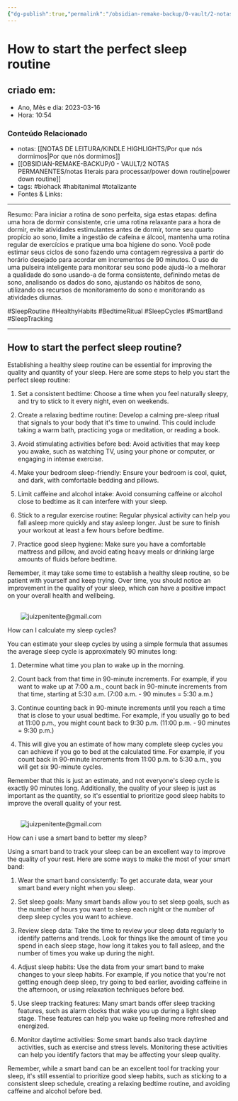 ```yaml
---
{"dg-publish":true,"permalink":"/obsidian-remake-backup/0-vault/2-notas-permanentes/how-to-start-the-perfect-sleep-routine/","title":"How to start the perfect sleep routine","tags":["biohack","habitanimal","totalizante","SleepRoutine","HealthyHabits","BedtimeRitual","SleepCycles","SmartBand","SleepTracking"],"dgHomeLink":true,"dgShowLocalGraph":true,"dgShowFileTree":true,"dgEnableSearch":true,"noteIcon":""}
---
```



# How to start the perfect sleep routine

## criado em: 

- Ano, Mês e dia: 2023-03-16
- Hora: 10:54

### Conteúdo Relacionado

- notas: [[NOTAS DE LEITURA/KINDLE HIGHLIGHTS/Por que nós dormimos\|Por que nós dormimos]]
- [[OBSIDIAN-REMAKE-BACKUP/0 - VAULT/2 NOTAS PERMANENTES/notas literais para processar/power down routine\|power down routine]]
- tags: #biohack #habitanimal #totalizante 
- Fontes & Links: 
---

Resumo:
Para iniciar a rotina de sono perfeita, siga estas etapas: defina uma hora de dormir consistente, crie uma rotina relaxante para a hora de dormir, evite atividades estimulantes antes de dormir, torne seu quarto propício ao sono, limite a ingestão de cafeína e álcool, mantenha uma rotina regular de exercícios e pratique uma boa higiene do sono. Você pode estimar seus ciclos de sono fazendo uma contagem regressiva a partir do horário desejado para acordar em incrementos de 90 minutos. O uso de uma pulseira inteligente para monitorar seu sono pode ajudá-lo a melhorar a qualidade do sono usando-a de forma consistente, definindo metas de sono, analisando os dados do sono, ajustando os hábitos de sono, utilizando os recursos de monitoramento do sono e monitorando as atividades diurnas.

#SleepRoutine #HealthyHabits #BedtimeRitual #SleepCycles #SmartBand #SleepTracking

---

## How to start the perfect sleep routine?

Establishing a healthy sleep routine can be essential for improving the quality and quantity of your sleep. Here are some steps to help you start the perfect sleep routine:

1. Set a consistent bedtime: Choose a time when you feel naturally sleepy, and try to stick to it every night, even on weekends.
    
2. Create a relaxing bedtime routine: Develop a calming pre-sleep ritual that signals to your body that it's time to unwind. This could include taking a warm bath, practicing yoga or meditation, or reading a book.
    
3. Avoid stimulating activities before bed: Avoid activities that may keep you awake, such as watching TV, using your phone or computer, or engaging in intense exercise.
    
4. Make your bedroom sleep-friendly: Ensure your bedroom is cool, quiet, and dark, with comfortable bedding and pillows.
    
5. Limit caffeine and alcohol intake: Avoid consuming caffeine or alcohol close to bedtime as it can interfere with your sleep.
    
6. Stick to a regular exercise routine: Regular physical activity can help you fall asleep more quickly and stay asleep longer. Just be sure to finish your workout at least a few hours before bedtime.
    
7. Practice good sleep hygiene: Make sure you have a comfortable mattress and pillow, and avoid eating heavy meals or drinking large amounts of fluids before bedtime.

Remember, it may take some time to establish a healthy sleep routine, so be patient with yourself and keep trying. Over time, you should notice an improvement in the quality of your sleep, which can have a positive impact on your overall health and wellbeing.

![](data:image/svg+xml,%3csvg%20xmlns=%27http://www.w3.org/2000/svg%27%20version=%271.1%27%20width=%2730%27%20height=%2730%27/%3e)![juizpenitente@gmail.com](https://chat.openai.com/_next/image?url=https%3A%2F%2Fs.gravatar.com%2Favatar%2F63e2e9858ac855eb9c725654a2384a90%3Fs%3D480%26r%3Dpg%26d%3Dhttps%253A%252F%252Fcdn.auth0.com%252Favatars%252Fju.png&w=64&q=75)

How can I calculate my sleep cycles?

You can estimate your sleep cycles by using a simple formula that assumes the average sleep cycle is approximately 90 minutes long:

1. Determine what time you plan to wake up in the morning.
    
2. Count back from that time in 90-minute increments. For example, if you want to wake up at 7:00 a.m., count back in 90-minute increments from that time, starting at 5:30 a.m. (7:00 a.m. - 90 minutes = 5:30 a.m.)
    
3. Continue counting back in 90-minute increments until you reach a time that is close to your usual bedtime. For example, if you usually go to bed at 11:00 p.m., you might count back to 9:30 p.m. (11:00 p.m. - 90 minutes = 9:30 p.m.)
    
4. This will give you an estimate of how many complete sleep cycles you can achieve if you go to bed at the calculated time. For example, if you count back in 90-minute increments from 11:00 p.m. to 5:30 a.m., you will get six 90-minute cycles.

Remember that this is just an estimate, and not everyone's sleep cycle is exactly 90 minutes long. Additionally, the quality of your sleep is just as important as the quantity, so it's essential to prioritize good sleep habits to improve the overall quality of your rest.

![](data:image/svg+xml,%3csvg%20xmlns=%27http://www.w3.org/2000/svg%27%20version=%271.1%27%20width=%2730%27%20height=%2730%27/%3e)![juizpenitente@gmail.com](https://chat.openai.com/_next/image?url=https%3A%2F%2Fs.gravatar.com%2Favatar%2F63e2e9858ac855eb9c725654a2384a90%3Fs%3D480%26r%3Dpg%26d%3Dhttps%253A%252F%252Fcdn.auth0.com%252Favatars%252Fju.png&w=64&q=75)

How can i use a smart band to better my sleep?

Using a smart band to track your sleep can be an excellent way to improve the quality of your rest. Here are some ways to make the most of your smart band:

1. Wear the smart band consistently: To get accurate data, wear your smart band every night when you sleep.
    
2. Set sleep goals: Many smart bands allow you to set sleep goals, such as the number of hours you want to sleep each night or the number of deep sleep cycles you want to achieve.
    
3. Review sleep data: Take the time to review your sleep data regularly to identify patterns and trends. Look for things like the amount of time you spend in each sleep stage, how long it takes you to fall asleep, and the number of times you wake up during the night.
    
4. Adjust sleep habits: Use the data from your smart band to make changes to your sleep habits. For example, if you notice that you're not getting enough deep sleep, try going to bed earlier, avoiding caffeine in the afternoon, or using relaxation techniques before bed.
    
5. Use sleep tracking features: Many smart bands offer sleep tracking features, such as alarm clocks that wake you up during a light sleep stage. These features can help you wake up feeling more refreshed and energized.
    
6. Monitor daytime activities: Some smart bands also track daytime activities, such as exercise and stress levels. Monitoring these activities can help you identify factors that may be affecting your sleep quality.

Remember, while a smart band can be an excellent tool for tracking your sleep, it's still essential to prioritize good sleep habits, such as sticking to a consistent sleep schedule, creating a relaxing bedtime routine, and avoiding caffeine and alcohol before bed.